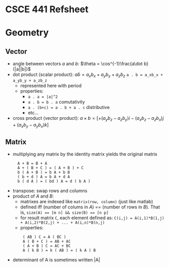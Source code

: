 # CSCE 441 Refsheet

# Geometry

## Vector
* angle between vectors $a$ and $b$: 
	$\theta = \cos^{-1}\frac{a\dot b}{|a||b|}$
* dot product (scalar product):
	$a \dot b = a_xb_x + a_yb_y + a_zb_z$
	`a . b = a_xb_x + a_yb_y + a_zb_z`
	* represented here with period
	* properties:
		* `a . a = |a|^2`
		* `a . b = b . a` comutativity
		* `a . (b+c) = a . b + a . c` distributive
		* etc...
* cross product (vector product): 
	$a \times b = [ +(a_y b_z - a_z b_y)i
					-(a_x b_z - a_z b_x)j
					+(a_x b_y - a_y b_x)k ]$

## Matrix
* multiplying any matrix by the identity matrix yields the original matrix
	```
	  A + B = B + A
	  A + ( B + C ) = ( A + B ) + C
	  b ( A + B ) = b A + b B
	  ( b + d ) A = b A + d A
	  b ( d A ) = ( bd ) A = d ( b A )
	```
* transpose: swap rows and columns
* product of $A$ and $B$:
	* matrixes are indexed like `matrix(row, column)` (just like matlab)
	* defined iff (number of colums in $A$) == (number of rows in $B$). 
		That is, `size(A) == [m n] && size(B) == [n p]`
	* for result matrix `C`, each element defined as:
		`C(i,j) = A(i,1)*B(1,j) + A(i,2)*B(2,j) + ... + A(i,n)*B(n,j)`
	* properties:
		```
		 ( AB ) C = A ( BC )
		 A ( B + C ) = AB + AC
		 ( A + B ) C = AC + BC
		 A ( k B ) = k ( AB ) = ( k A ) B
		```
* determinant of A is sometimes written |A|